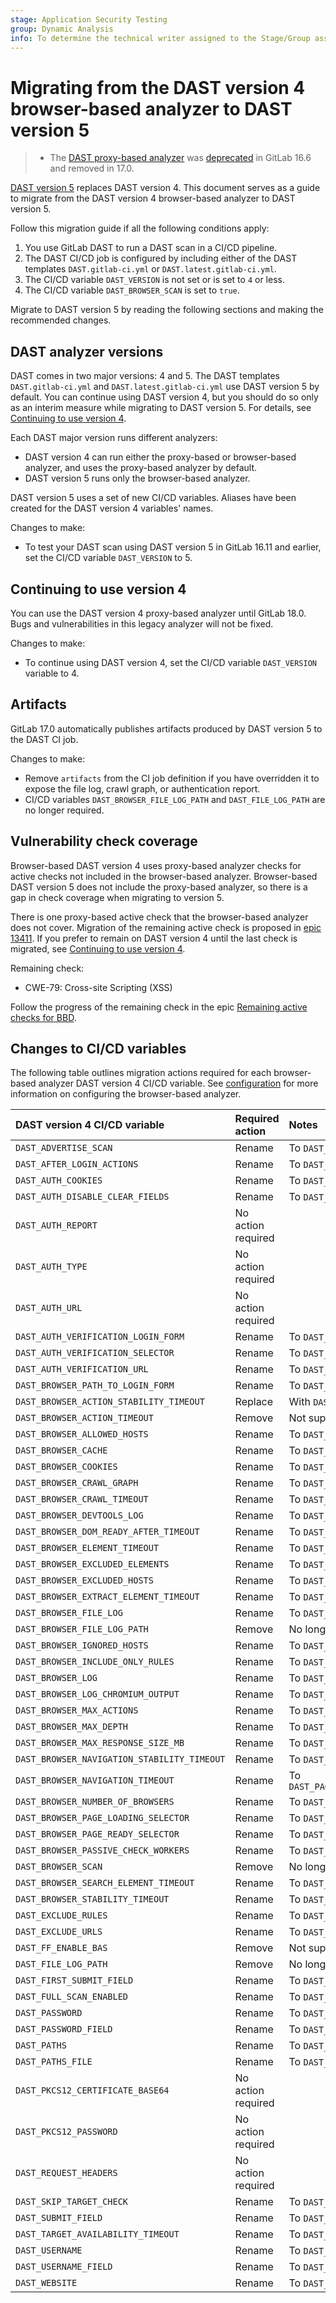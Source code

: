 ```yaml
---
stage: Application Security Testing
group: Dynamic Analysis
info: To determine the technical writer assigned to the Stage/Group associated with this page, see https://handbook.gitlab.com/handbook/product/ux/technical-writing/#assignments
---
```


# Migrating from the DAST version 4 browser-based analyzer to DAST version 5

> - The [DAST proxy-based analyzer](proxy-based.md) was [deprecated](https://gitlab.com/gitlab-org/gitlab/-/issues/430966) in GitLab 16.6 and removed in 17.0.

[DAST version 5](browser/index.md) replaces DAST version 4. This document serves as a guide to
migrate from the DAST version 4 browser-based analyzer to DAST version 5.

Follow this migration guide if all the following conditions apply:

1. You use GitLab DAST to run a DAST scan in a CI/CD pipeline.
1. The DAST CI/CD job is configured by including either of the DAST templates `DAST.gitlab-ci.yml` or `DAST.latest.gitlab-ci.yml`.
1. The CI/CD variable `DAST_VERSION` is not set or is set to `4` or less.
1. The CI/CD variable `DAST_BROWSER_SCAN` is set to `true`.

Migrate to DAST version 5 by reading the following sections and making the recommended changes.

## DAST analyzer versions

DAST comes in two major versions: 4 and 5. The DAST templates `DAST.gitlab-ci.yml` and
`DAST.latest.gitlab-ci.yml` use DAST version 5 by default. You can continue using DAST version 4,
but you should do so only as an interim measure while migrating to DAST version 5. For details, see
[Continuing to use version 4](#continuing-to-use-version-4).

Each DAST major version runs different analyzers:

- DAST version 4 can run either the proxy-based or browser-based analyzer, and uses the proxy-based analyzer by default.
- DAST version 5 runs only the browser-based analyzer.

DAST version 5 uses a set of new CI/CD variables. Aliases have been created for the DAST version 4 variables' names.

Changes to make:

- To test your DAST scan using DAST version 5 in GitLab 16.11 and earlier, set the CI/CD variable `DAST_VERSION` to 5.

## Continuing to use version 4

You can use the DAST version 4 proxy-based analyzer until GitLab 18.0. Bugs and vulnerabilities in this legacy analyzer will not be fixed.

Changes to make:

- To continue using DAST version 4, set the CI/CD variable `DAST_VERSION` variable to 4.

## Artifacts

GitLab 17.0 automatically publishes artifacts produced by DAST version 5 to the DAST CI job.

Changes to make:

- Remove `artifacts` from the CI job definition if you have overridden it to expose the file log, crawl graph, or authentication report.
- CI/CD variables `DAST_BROWSER_FILE_LOG_PATH` and `DAST_FILE_LOG_PATH` are no longer required.

## Vulnerability check coverage

Browser-based DAST version 4 uses proxy-based analyzer checks for active checks not included in the browser-based analyzer.
Browser-based DAST version 5 does not include the proxy-based analyzer, so there is a gap in check coverage when migrating to version 5.

There is one proxy-based active check that the browser-based analyzer does not cover. Migration of
the remaining active check is proposed in
[epic 13411](https://gitlab.com/groups/gitlab-org/-/epics/13411). If you prefer to remain on DAST
version 4 until the last check is migrated, see
[Continuing to use version 4](#continuing-to-use-version-4).

Remaining check:

- CWE-79: Cross-site Scripting (XSS)

Follow the progress of the remaining check in the epic [Remaining active checks for BBD](https://gitlab.com/groups/gitlab-org/-/epics/13411).

## Changes to CI/CD variables

The following table outlines migration actions required for each browser-based analyzer DAST version 4 CI/CD variable.
See [configuration](browser/configuration/index.md) for more information on configuring the browser-based analyzer.

| DAST version 4 CI/CD variable               | Required action    | Notes                                         |
|:--------------------------------------------|:-------------------|:----------------------------------------------|
| `DAST_ADVERTISE_SCAN`                       | Rename             | To `DAST_REQUEST_ADVERTISE_SCAN`              |
| `DAST_AFTER_LOGIN_ACTIONS`                  | Rename             | To `DAST_AUTH_AFTER_LOGIN_ACTIONS`            |
| `DAST_AUTH_COOKIES`                         | Rename             | To `DAST_AUTH_COOKIE_NAMES`                   |
| `DAST_AUTH_DISABLE_CLEAR_FIELDS`            | Rename             | To `DAST_AUTH_CLEAR_INPUT_FIELDS`             |
| `DAST_AUTH_REPORT`                          | No action required |                                               |
| `DAST_AUTH_TYPE`                            | No action required |                                               |
| `DAST_AUTH_URL`                             | No action required |                                               |
| `DAST_AUTH_VERIFICATION_LOGIN_FORM`         | Rename             | To `DAST_AUTH_SUCCESS_IF_NO_LOGIN_FORM`       |
| `DAST_AUTH_VERIFICATION_SELECTOR`           | Rename             | To `DAST_AUTH_SUCCESS_IF_ELEMENT_FOUND`       |
| `DAST_AUTH_VERIFICATION_URL`                | Rename             | To `DAST_AUTH_SUCCESS_IF_AT_URL`              |
| `DAST_BROWSER_PATH_TO_LOGIN_FORM`           | Rename             | To `DAST_AUTH_BEFORE_LOGIN_ACTIONS`           |
| `DAST_BROWSER_ACTION_STABILITY_TIMEOUT`     | Replace            | With `DAST_PAGE_DOM_READY_TIMEOUT`            |
| `DAST_BROWSER_ACTION_TIMEOUT`               | Remove             | Not supported                                 |
| `DAST_BROWSER_ALLOWED_HOSTS`                | Rename             | To `DAST_SCOPE_ALLOW_HOSTS`                   |
| `DAST_BROWSER_CACHE`                        | Rename             | To `DAST_USE_CACHE`                           |
| `DAST_BROWSER_COOKIES`                      | Rename             | To `DAST_REQUEST_COOKIES`                     |
| `DAST_BROWSER_CRAWL_GRAPH`                  | Rename             | To `DAST_CRAWL_GRAPH`                         |
| `DAST_BROWSER_CRAWL_TIMEOUT`                | Rename             | To `DAST_CRAWL_TIMEOUT`                       |
| `DAST_BROWSER_DEVTOOLS_LOG`                 | Rename             | To `DAST_LOG_DEVTOOLS_CONFIG`                 |
| `DAST_BROWSER_DOM_READY_AFTER_TIMEOUT`      | Rename             | To `DAST_PAGE_DOM_STABLE_WAIT`                |
| `DAST_BROWSER_ELEMENT_TIMEOUT`              | Rename             | To `DAST_PAGE_ELEMENT_READY_TIMEOUT`          |
| `DAST_BROWSER_EXCLUDED_ELEMENTS`            | Rename             | To `DAST_SCOPE_EXCLUDE_ELEMENTS`              |
| `DAST_BROWSER_EXCLUDED_HOSTS`               | Rename             | To `DAST_SCOPE_EXCLUDE_HOSTS`                 |
| `DAST_BROWSER_EXTRACT_ELEMENT_TIMEOUT`      | Rename             | To `DAST_CRAWL_EXTRACT_ELEMENT_TIMEOUT`       |
| `DAST_BROWSER_FILE_LOG`                     | Rename             | To `DAST_LOG_FILE_CONFIG`                     |
| `DAST_BROWSER_FILE_LOG_PATH`                | Remove             | No longer required                            |
| `DAST_BROWSER_IGNORED_HOSTS`                | Rename             | To `DAST_SCOPE_IGNORE_HOSTS`                  |
| `DAST_BROWSER_INCLUDE_ONLY_RULES`           | Rename             | To `DAST_CHECKS_TO_RUN`                       |
| `DAST_BROWSER_LOG`                          | Rename             | To `DAST_LOG_CONFIG`                          |
| `DAST_BROWSER_LOG_CHROMIUM_OUTPUT`          | Rename             | To `DAST_LOG_BROWSER_OUTPUT`                  |
| `DAST_BROWSER_MAX_ACTIONS`                  | Rename             | To `DAST_CRAWL_MAX_ACTIONS`                   |
| `DAST_BROWSER_MAX_DEPTH`                    | Rename             | To `DAST_CRAWL_MAX_DEPTH`                     |
| `DAST_BROWSER_MAX_RESPONSE_SIZE_MB`         | Rename             | To `DAST_PAGE_MAX_RESPONSE_SIZE_MB`           |
| `DAST_BROWSER_NAVIGATION_STABILITY_TIMEOUT` | Rename             | To `DAST_PAGE_DOM_READY_TIMEOUT`              |
| `DAST_BROWSER_NAVIGATION_TIMEOUT`           | Rename             | To `DAST_PAGE_READY_AFTER_NAVIGATION_TIMEOUT` |
| `DAST_BROWSER_NUMBER_OF_BROWSERS`           | Rename             | To `DAST_CRAWL_WORKER_COUNT`                  |
| `DAST_BROWSER_PAGE_LOADING_SELECTOR`        | Rename             | To `DAST_PAGE_IS_LOADING_ELEMENT`             |
| `DAST_BROWSER_PAGE_READY_SELECTOR`          | Rename             | To `DAST_PAGE_IS_READY_ELEMENT`               |
| `DAST_BROWSER_PASSIVE_CHECK_WORKERS`        | Rename             | To `DAST_PASSIVE_SCAN_WORKER_COUNT`           |
| `DAST_BROWSER_SCAN`                         | Remove             | No longer required                            |
| `DAST_BROWSER_SEARCH_ELEMENT_TIMEOUT`       | Rename             | To `DAST_CRAWL_SEARCH_ELEMENT_TIMEOUT`        |
| `DAST_BROWSER_STABILITY_TIMEOUT`            | Rename             | To `DAST_PAGE_READY_AFTER_ACTION_TIMEOUT`     |
| `DAST_EXCLUDE_RULES`                        | Rename             | To `DAST_CHECKS_TO_EXCLUDE`                   |
| `DAST_EXCLUDE_URLS`                         | Rename             | To `DAST_SCOPE_EXCLUDE_URLS`                  |
| `DAST_FF_ENABLE_BAS`                        | Remove             | Not supported                                 |
| `DAST_FILE_LOG_PATH`                        | Remove             | No longer required                            |
| `DAST_FIRST_SUBMIT_FIELD`                   | Rename             | To `DAST_AUTH_FIRST_SUBMIT_FIELD`             |
| `DAST_FULL_SCAN_ENABLED`                    | Rename             | To `DAST_FULL_SCAN`                           |
| `DAST_PASSWORD`                             | Rename             | To `DAST_AUTH_PASSWORD`                       |
| `DAST_PASSWORD_FIELD`                       | Rename             | To `DAST_AUTH_PASSWORD_FIELD`                 |
| `DAST_PATHS`                                | Rename             | To `DAST_TARGET_PATHS`                        |
| `DAST_PATHS_FILE`                           | Rename             | To `DAST_TARGET_PATHS_FROM_FILE`              |
| `DAST_PKCS12_CERTIFICATE_BASE64`            | No action required |                                               |
| `DAST_PKCS12_PASSWORD`                      | No action required |                                               |
| `DAST_REQUEST_HEADERS`                      | No action required |                                               |
| `DAST_SKIP_TARGET_CHECK`                    | Rename             | To `DAST_TARGET_CHECK_SKIP`                   |
| `DAST_SUBMIT_FIELD`                         | Rename             | To `DAST_AUTH_SUBMIT_FIELD`                   |
| `DAST_TARGET_AVAILABILITY_TIMEOUT`          | Rename             | To `DAST_TARGET_CHECK_TIMEOUT`                |
| `DAST_USERNAME`                             | Rename             | To `DAST_AUTH_USERNAME`                       |
| `DAST_USERNAME_FIELD`                       | Rename             | To `DAST_AUTH_USERNAME_FIELD`                 |
| `DAST_WEBSITE`                              | Rename             | To `DAST_TARGET_URL`                          |
